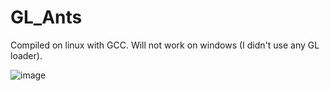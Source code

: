 # GL_Ants
 
Compiled on linux with GCC. Will not work on windows (I didn't use any GL loader).

![image](https://github.com/tlegoc/GL_Ants/assets/21106616/69f3e094-45e2-4a32-9c87-01411aeafdc2)
